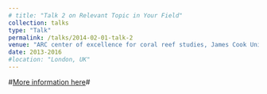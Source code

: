 ```yaml
---
# title: "Talk 2 on Relevant Topic in Your Field"
collection: talks
type: "Talk"
permalink: /talks/2014-02-01-talk-2
venue: "ARC center of excellence for coral reef studies, James Cook University, Australia"
date: 2013-2016
#location: "London, UK"
---
```


#[More information here](http://example2.com)#

